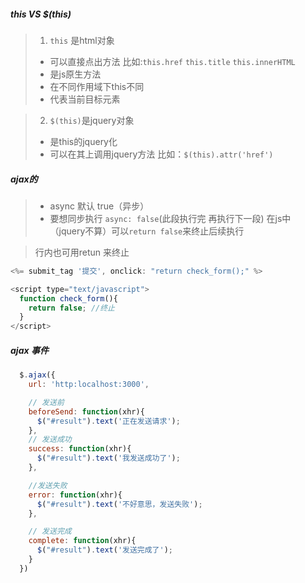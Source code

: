 ##### this VS $(this)
> 1. `this` 是html对象
> * 可以直接点出方法 比如:`this.href` `this.title` `this.innerHTML`
> * 是js原生方法
> * 在不同作用域下this不同
> * 代表当前目标元素

> 2. `$(this)`是jquery对象
> * 是this的jquery化
> * 可以在其上调用jquery方法 比如：`$(this).attr('href')`

##### ajax的
> - async 默认 true（异步）
> - 要想同步执行 `async: false`(此段执行完 再执行下一段)
> 在js中（jquery不算）可以`return false`来终止后续执行

> 行内也可用retun 来终止
```js
<%= submit_tag '提交', onclick: "return check_form();" %>

<script type="text/javascript">
  function check_form(){
    return false; //终止
  }
</script>
```

##### ajax 事件
```js
  $.ajax({
    url: 'http:localhost:3000',

    // 发送前
    beforeSend: function(xhr){
      $("#result").text('正在发送请求');
    },
    // 发送成功
    success: function(xhr){
      $("#result").text('我发送成功了');
    },

    //发送失败
    error: function(xhr){
      $("#result").text('不好意思，发送失败');
    },

    // 发送完成
    complete: function(xhr){
      $("#result").text('发送完成了');
    }
  })
```